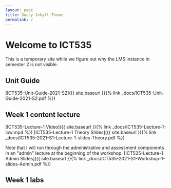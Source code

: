 ```yaml
---
layout: page
title: Docsy Jekyll Theme
permalink: /
---
```


# Welcome to ICT535

This is a temporary site while we figure out why the LMS instance in semester 2 is not visible.

## Unit Guide

[ICT535-Unit-Guide-2021-S2]({{ site.baseurl }}{% link _docs/ICT535-Unit-Guide-2021-S2.pdf %})

## Week 1 content lecture

[ICT535-Lecture-1 Video]({{ site.baseurl }}{% link _docs/ICT535-Lecture-1-low.mp4 %})
[ICT535-Lecture-1 Theory Slides]({{ site.baseurl }}{% link _docs/ICT535-2021-S1-Lecture-1-slides-Theory.pdf %})

Note that I will run through the administrative and assessment components in an "admin" lecture at the beginning of the workshop.
[ICT535-Lecture-1 Admin Slides]({{ site.baseurl }}{% link _docs/ICT535-2021-S1-Workshop-1-slides-Admin.pdf %})

## Week 1 labs

